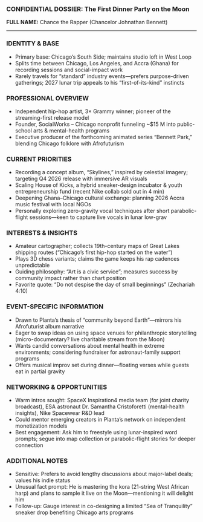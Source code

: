 ### CONFIDENTIAL DOSSIER: The First Dinner Party on the Moon

**FULL NAME:** Chance the Rapper (Chancelor Johnathan Bennett)

---
### IDENTITY & BASE
- Primary base: Chicago’s South Side; maintains studio loft in West Loop
- Splits time between Chicago, Los Angeles, and Accra (Ghana) for recording sessions and social-impact work
- Rarely travels for “standard” industry events—prefers purpose-driven gatherings; 2027 lunar trip appeals to his “first-of-its-kind” instincts

### PROFESSIONAL OVERVIEW
- Independent hip-hop artist, 3× Grammy winner; pioneer of the streaming-first release model
- Founder, SocialWorks – Chicago nonprofit funneling ~$15 M into public-school arts & mental-health programs
- Executive producer of the forthcoming animated series “Bennett Park,” blending Chicago folklore with Afrofuturism

### CURRENT PRIORITIES
- Recording a concept album, “Skylines,” inspired by celestial imagery; targeting Q4 2026 release with immersive AR visuals
- Scaling House of Kicks, a hybrid sneaker-design incubator & youth entrepreneurship fund (recent Nike collab sold out in 4 min)
- Deepening Ghana–Chicago cultural exchange: planning 2026 Accra music festival with local NGOs
- Personally exploring zero-gravity vocal techniques after short parabolic-flight sessions—keen to capture live vocals in lunar low-grav

### INTERESTS & INSIGHTS
- Amateur cartographer; collects 19th-century maps of Great Lakes shipping routes (“Chicago’s first hip-hop started on the water”)
- Plays 3D chess variants; claims the game keeps his rap cadences unpredictable
- Guiding philosophy: “Art is a civic service”; measures success by community impact rather than chart position
- Favorite quote: “Do not despise the day of small beginnings” (Zechariah 4:10)

### EVENT-SPECIFIC INFORMATION
- Drawn to Planta’s thesis of “community beyond Earth”—mirrors his Afrofuturist album narrative
- Eager to swap ideas on using space venues for philanthropic storytelling (micro-documentary? live charitable stream from the Moon)
- Wants candid conversations about mental health in extreme environments; considering fundraiser for astronaut-family support programs
- Offers musical improv set during dinner—floating verses while guests eat in partial gravity

### NETWORKING & OPPORTUNITIES
- Warm intros sought: SpaceX Inspiration4 media team (for joint charity broadcast), ESA astronaut Dr. Samantha Cristoforetti (mental-health insights), Nike Spacewear R&D lead
- Could mentor emerging creators in Planta’s network on independent monetization models
- Best engagement: Ask him to freestyle using lunar-inspired word prompts; segue into map collection or parabolic-flight stories for deeper connection

### ADDITIONAL NOTES
- Sensitive: Prefers to avoid lengthy discussions about major-label deals; values his indie status
- Unusual fact prompt: He is mastering the kora (21-string West African harp) and plans to sample it live on the Moon—mentioning it will delight him
- Follow-up: Gauge interest in co-designing a limited “Sea of Tranquility” sneaker drop benefiting Chicago arts programs
